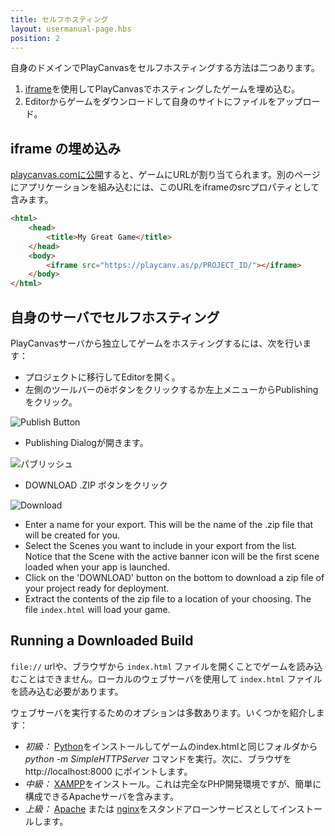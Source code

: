 ```yaml
---
title: セルフホスティング
layout: usermanual-page.hbs
position: 2
---
```


自身のドメインでPlayCanvasをセルフホスティングする方法は二つあります。

1. [iframe][1]を使用してPlayCanvasでホスティングしたゲームを埋め込む。
2. Editorからゲームをダウンロードして自身のサイトにファイルをアップロード。

## iframe の埋め込み

[playcanvas.comに公開][2]すると、ゲームにURLが割り当てられます。別のページにアプリケーションを組み込むには、このURLをiframeのsrcプロパティとして含みます。

```html
<html>
    <head>
        <title>My Great Game</title>
    </head>
    <body>
        <iframe src="https://playcanv.as/p/PROJECT_ID/"></iframe>
    </body>
</html>
```

## 自身のサーバでセルフホスティング

PlayCanvasサーバから独立してゲームをホスティングするには、次を行います：

* プロジェクトに移行してEditorを開く。
* 左側のツールバーの<span class="pc-icon" style="font-size">&#57911;</span>ボタンをクリックするか左上メニューからPublishingをクリック。

![Publish Button][3]

* Publishing Dialogが開きます。

![パブリッシュ][4]

* DOWNLOAD .ZIP ボタンをクリック

![Download][5]

* Enter a name for your export. This will be the name of the .zip file that will be created for you.
* Select the Scenes you want to include in your export from the list. Notice that the Scene with the active banner icon will be the first scene loaded when your app is launched.
* Click on the 'DOWNLOAD' button on the bottom to download a zip file of your project ready for deployment.
* Extract the contents of the zip file to a location of your choosing. The file `index.html` will load your game.

## Running a Downloaded Build

`file://` urlや、ブラウザから `index.html` ファイルを開くことでゲームを読み込むことはできません。ローカルのウェブサーバを使用して `index.html` ファイルを読み込む必要があります。

ウェブサーバを実行するためのオプションは多数あります。いくつかを紹介します：

* *初級：* [Python][6]をインストールしてゲームのindex.htmlと同じフォルダから*python -m SimpleHTTPServer* コマンドを実行。次に、ブラウザを http://localhost:8000 にポイントします。
* *中級：* [XAMPP][7]をインストール。これは完全なPHP開発環境ですが、簡単に構成できるApacheサーバを含みます。
* *上級：* [Apache][8] または [nginx][9]をスタンドアローンサービスとしてインストールします。

[1]: https://developer.mozilla.org/en-US/docs/Web/HTML/Element/iframe
[2]: /user-manual/publishing/web/playcanvas-hosting
[3]: /images/user-manual/publishing/toolbar-publish.png
[4]: /images/user-manual/publishing/dialog-publish.png
[5]: /images/user-manual/publishing/dialog-publish-download.png
[6]: https://www.python.org/
[7]: https://www.apachefriends.org/index.html
[8]: https://httpd.apache.org/
[9]: https://www.nginx.com/

